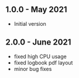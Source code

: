 ## 1.0.0 - May 2021
- Initial version

## 2.0.0 - June 2021
- fixed high CPU usage
- fixed logbook pdf layout
- minor bug fixes
